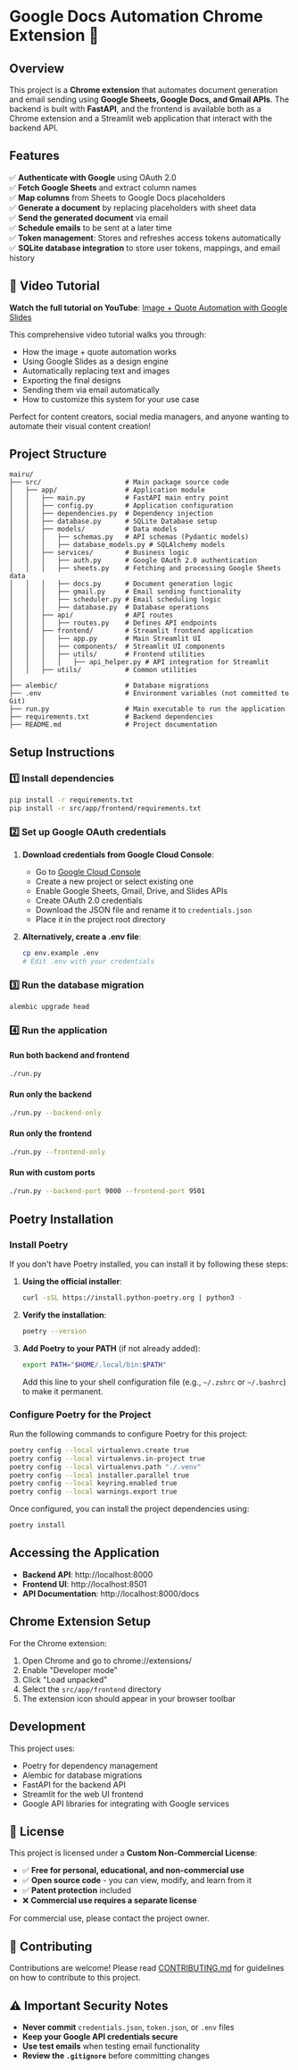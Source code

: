 # Google Docs Automation Chrome Extension 🚀

## Overview
This project is a **Chrome extension** that automates document generation and email sending using **Google Sheets, Google Docs, and Gmail APIs**. The backend is built with **FastAPI**, and the frontend is available both as a Chrome extension and a Streamlit web application that interact with the backend API.

## Features
✅ **Authenticate with Google** using OAuth 2.0  
✅ **Fetch Google Sheets** and extract column names  
✅ **Map columns** from Sheets to Google Docs placeholders  
✅ **Generate a document** by replacing placeholders with sheet data  
✅ **Send the generated document** via email  
✅ **Schedule emails** to be sent at a later time  
✅ **Token management**: Stores and refreshes access tokens automatically  
✅ **SQLite database integration** to store user tokens, mappings, and email history  

## 🎥 Video Tutorial

**Watch the full tutorial on YouTube**: [Image + Quote Automation with Google Slides](https://youtu.be/momZTxYmLA8)

This comprehensive video tutorial walks you through:
- How the image + quote automation works
- Using Google Slides as a design engine
- Automatically replacing text and images
- Exporting the final designs
- Sending them via email automatically
- How to customize this system for your use case

Perfect for content creators, social media managers, and anyone wanting to automate their visual content creation!

## Project Structure

```
mairu/
├── src/                     # Main package source code
│   ├── app/                 # Application module
│   │   ├── main.py          # FastAPI main entry point
│   │   ├── config.py        # Application configuration
│   │   ├── dependencies.py  # Dependency injection
│   │   ├── database.py      # SQLite Database setup
│   │   ├── models/          # Data models
│   │   │   ├── schemas.py   # API schemas (Pydantic models)
│   │   │   ├── database_models.py # SQLAlchemy models
│   │   ├── services/        # Business logic
│   │   │   ├── auth.py      # Google OAuth 2.0 authentication
│   │   │   ├── sheets.py    # Fetching and processing Google Sheets data
│   │   │   ├── docs.py      # Document generation logic
│   │   │   ├── gmail.py     # Email sending functionality
│   │   │   ├── scheduler.py # Email scheduling logic
│   │   │   ├── database.py  # Database operations
│   │   ├── api/             # API routes
│   │   │   ├── routes.py    # Defines API endpoints
│   │   ├── frontend/        # Streamlit frontend application
│   │   │   ├── app.py       # Main Streamlit UI
│   │   │   ├── components/  # Streamlit UI components
│   │   │   ├── utils/       # Frontend utilities
│   │   │   │   ├── api_helper.py # API integration for Streamlit
│   │   ├── utils/           # Common utilities
│
├── alembic/                 # Database migrations
├── .env                     # Environment variables (not committed to Git)
├── run.py                   # Main executable to run the application
├── requirements.txt         # Backend dependencies
├── README.md                # Project documentation
```

## Setup Instructions

### 1️⃣ Install dependencies
```bash
pip install -r requirements.txt
pip install -r src/app/frontend/requirements.txt
```

### 2️⃣ Set up Google OAuth credentials
1. **Download credentials from Google Cloud Console**:
   - Go to [Google Cloud Console](https://console.cloud.google.com/)
   - Create a new project or select existing one
   - Enable Google Sheets, Gmail, Drive, and Slides APIs
   - Create OAuth 2.0 credentials
   - Download the JSON file and rename it to `credentials.json`
   - Place it in the project root directory

2. **Alternatively, create a .env file**:
   ```bash
   cp env.example .env
   # Edit .env with your credentials
   ```

### 3️⃣ Run the database migration
```bash
alembic upgrade head
```

### 4️⃣ Run the application

#### Run both backend and frontend
```bash
./run.py
```

#### Run only the backend
```bash
./run.py --backend-only
```

#### Run only the frontend
```bash
./run.py --frontend-only
```

#### Run with custom ports
```bash
./run.py --backend-port 9000 --frontend-port 9501
```

## Poetry Installation

### Install Poetry
If you don't have Poetry installed, you can install it by following these steps:

1. **Using the official installer**:
   ```bash
   curl -sSL https://install.python-poetry.org | python3 -
   ```

2. **Verify the installation**:
   ```bash
   poetry --version
   ```

3. **Add Poetry to your PATH** (if not already added):
   ```bash
   export PATH="$HOME/.local/bin:$PATH"
   ```
   Add this line to your shell configuration file (e.g., `~/.zshrc` or `~/.bashrc`) to make it permanent.

### Configure Poetry for the Project

Run the following commands to configure Poetry for this project:

```bash
poetry config --local virtualenvs.create true
poetry config --local virtualenvs.in-project true
poetry config --local virtualenvs.path "./.venv"
poetry config --local installer.parallel true
poetry config --local keyring.enabled true
poetry config --local warnings.export true
```

Once configured, you can install the project dependencies using:

```bash
poetry install
```

## Accessing the Application

- **Backend API**: http://localhost:8000
- **Frontend UI**: http://localhost:8501
- **API Documentation**: http://localhost:8000/docs

## Chrome Extension Setup

For the Chrome extension:

1. Open Chrome and go to chrome://extensions/
2. Enable "Developer mode"
3. Click "Load unpacked"
4. Select the `src/app/frontend` directory
5. The extension icon should appear in your browser toolbar

## Development

This project uses:
- Poetry for dependency management
- Alembic for database migrations
- FastAPI for the backend API
- Streamlit for the web UI frontend
- Google API libraries for integrating with Google services

## 📄 License

This project is licensed under a **Custom Non-Commercial License**:
- ✅ **Free for personal, educational, and non-commercial use**
- ✅ **Open source code** - you can view, modify, and learn from it
- ✅ **Patent protection** included
- ❌ **Commercial use requires a separate license**

For commercial use, please contact the project owner.

## 🤝 Contributing

Contributions are welcome! Please read [CONTRIBUTING.md](CONTRIBUTING.md) for guidelines on how to contribute to this project.

## ⚠️ Important Security Notes

- **Never commit** `credentials.json`, `token.json`, or `.env` files
- **Keep your Google API credentials secure**
- **Use test emails** when testing email functionality
- **Review the `.gitignore`** before committing changes

